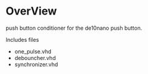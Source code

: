 # OverView 
push button conditioner for the de10nano push button.

Includes files
* one_pulse.vhd
* debouncher.vhd
* synchronizer.vhd